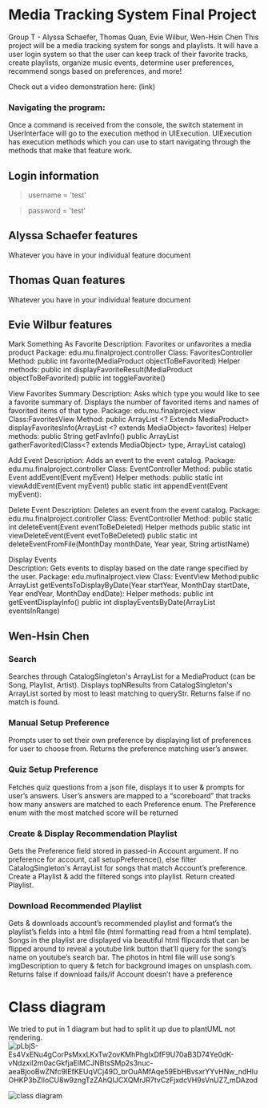 
# Media Tracking System Final Project

Group T - Alyssa Schaefer, Thomas Quan, Evie Wilbur, Wen-Hsin Chen
This project will be a media tracking system for songs and playlists. It will have a user login system so that the user can keep track of their favorite tracks, create playlists, organize music events, determine user preferences, recommend songs based on preferences, and more!  

Check out a video demonstration here: (link)

### Navigating the program:
Once a command is received from the console, the switch statement in UserInterface will go to the execution method in UIExecution. UIExecution has execution methods which you can use to start navigating through the methods that make that feature work.

## Login information

> username = 'test'

> password = 'test' 


## Alyssa Schaefer features

Whatever you have in your individual feature document

## Thomas Quan features

Whatever you have in your individual feature document

## Evie Wilbur features

Mark Something As Favorite
  Description: Favorites or unfavorites a media product
  Package: edu.mu.finalproject.controller
  Class: FavoritesController
  Method: public int favorite(MediaProduct objectToBeFavorited)
  Helper methods:
  public int displayFavoriteResult(MediaProduct objectToBeFavorited)
  public int toggleFavorite()

View Favorites Summary
  Description: Asks which type you would like to see a favorite summary of. Displays the number of favorited items and names of favorited items of that type.
  Package: edu.mu.finalproject.view
  Class:FavoritesView
  Method: public ArrayList <? Extends MediaProduct> displayFavoritesInfo(ArrayList <? extends MediaObject> favorites)
  Helper methods:
  public String getFavInfo()
  public ArrayList <MediaObject> gatherFavorited(Class<? extends MediaObject> type, ArrayList<MediaProduct> catalog)


Add Event
  Description: Adds an event to the event catalog.
  Package: edu.mu.finalproject.controller
  Class: EventController
  Method: public static Event addEvent(Event myEvent)
  Helper methods:
  public static int viewAddEvent(Event myEvent)
  public static int appendEvent(Event myEvent): 

Delete Event
  Description: Deletes an event from the event catalog. 
  Package: edu.mu.finalproject.controller
  Class: EventController
  Method: public static int deleteEvent(Event eventToBeDeleted)
  Helper methods
  public static int viewDeleteEvent(Event evetToBeDeleted)
  public static int deleteEventFromFile(MonthDay monthDate, Year year, String artistName)

Display Events		
  Description: Gets events to display based on the date range specified by the user.
  Package: edu.mufinalproject.view
  Class: EventView
  Method:public ArrayList <Event> getEventsToDisplayByDate(Year startYear, MonthDay startDate, Year endYear, MonthDay endDate): 
  Helper methods:
  public int getEventDisplayInfo()
  public int displayEventsByDate(ArrayList <Event> eventsInRange)



## Wen-Hsin Chen

### Search

Searches through CatalogSingleton's ArrayList<MediaProduct> for a MediaProduct (can be Song, Playlist, Artist). Displays topNResults from CatalogSingleton's ArrayList<MediaProduct> sorted by most to least matching to queryStr. Returns false if no match is found.

### Manual Setup Preference

Prompts user to set their own preference by displaying list of preferences  for user to choose from. Returns the preference matching user’s answer.

### Quiz Setup Preference

Fetches quiz questions from a json file, displays it to user & prompts for user’s answers. User’s answers are mapped to a “scoreboard” that tracks how many answers are matched to each Preference enum. The Preference enum with the most matched score will be returned

### Create & Display Recommendation Playlist

Gets the Preference field stored in passed-in Account argument. If no preference for account, call setupPreference(), else filter CatalogSingleton's ArrayList<MediaProduct> for songs that match Account’s preference. Create a Playlist & add the filtered songs into playlist. Return created Playlist.

### Download Recommended Playlist

Gets & downloads account’s recommended playlist and format’s the playlist’s fields into a html file (html formatting read from a html template). Songs in the playlist are displayed via beautiful html flipcards that can be flipped around to reveal a youtube link button that’ll query for the song’s name on youtube’s search bar. The photos in html file will use song’s imgDescription to query & fetch for background images on unsplash.com. Returns false if download fails/if Account doesn’t have a preference

# Class diagram

We tried to put in 1 diagram but had to split it up due to plantUML not rendering. 
![pLbjS-Es4VxENu4gCorPsMxxLKxTw2ovKMhPhgIxDfF9U70aB3D74Ye0dK-vNdzxiI2m0acGkfjaElMCJNBtsSMp2s3nuc-aeaBjooBwZNfc9IEfKEUqVCj49D_brOuAMfAqe59EbHBvsxrYYvHNw_ndHluOHKP3bZIloCU8w9zngTzZAhQIJCXQMrJR7tvCzFjxdcVH9sVnUZ7_mDAzod](https://github.com/23wc01/T-CS3330-FinalProject/assets/132469274/91f45ff5-9668-4cab-a96b-dcf7030a07da)

![class diagram](https://github.com/23wc01/T-CS3330-FinalProject/assets/132469274/f220b5e5-0de6-4445-8176-47eef68cc782)
